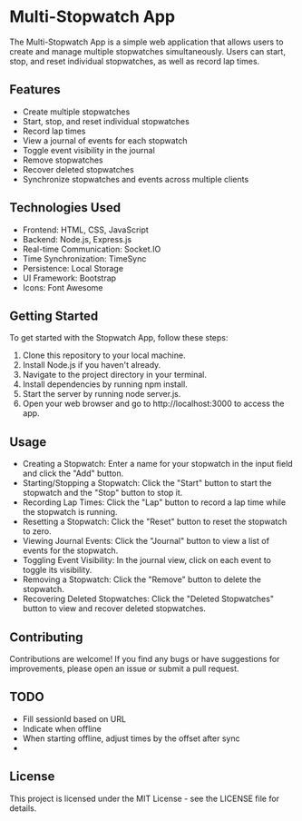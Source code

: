 # Multi-Stopwatch App
The Multi-Stopwatch App is a simple web application that allows users to create and manage multiple stopwatches simultaneously. Users can start, stop, and reset individual stopwatches, as well as record lap times.

## Features
- Create multiple stopwatches
- Start, stop, and reset individual stopwatches
- Record lap times
- View a journal of events for each stopwatch
- Toggle event visibility in the journal
- Remove stopwatches
- Recover deleted stopwatches
- Synchronize stopwatches and events across multiple clients

## Technologies Used
- Frontend: HTML, CSS, JavaScript
- Backend: Node.js, Express.js
- Real-time Communication: Socket.IO
- Time Synchronization: TimeSync
- Persistence: Local Storage
- UI Framework: Bootstrap
- Icons: Font Awesome

## Getting Started
To get started with the Stopwatch App, follow these steps:

1. Clone this repository to your local machine.
1. Install Node.js if you haven't already.
1. Navigate to the project directory in your terminal.
1. Install dependencies by running npm install.
1. Start the server by running node server.js.
1. Open your web browser and go to http://localhost:3000 to access the app.

## Usage
- Creating a Stopwatch: Enter a name for your stopwatch in the input field and click the "Add" button.
- Starting/Stopping a Stopwatch: Click the "Start" button to start the stopwatch and the "Stop" button to stop it.
- Recording Lap Times: Click the "Lap" button to record a lap time while the stopwatch is running.
- Resetting a Stopwatch: Click the "Reset" button to reset the stopwatch to zero.
- Viewing Journal Events: Click the "Journal" button to view a list of events for the stopwatch.
- Toggling Event Visibility: In the journal view, click on each event to toggle its visibility.
- Removing a Stopwatch: Click the "Remove" button to delete the stopwatch.
- Recovering Deleted Stopwatches: Click the "Deleted Stopwatches" button to view and recover deleted stopwatches.

## Contributing
Contributions are welcome! If you find any bugs or have suggestions for improvements, please open an issue or submit a pull request.

## TODO
- Fill sessionId based on URL
- Indicate when offline
- When starting offline, adjust times by the offset after sync
- 

## License
This project is licensed under the MIT License - see the LICENSE file for details.

